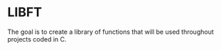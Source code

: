 # LIBFT
The goal is to create a library of functions that will be used throughout projects coded in C.
